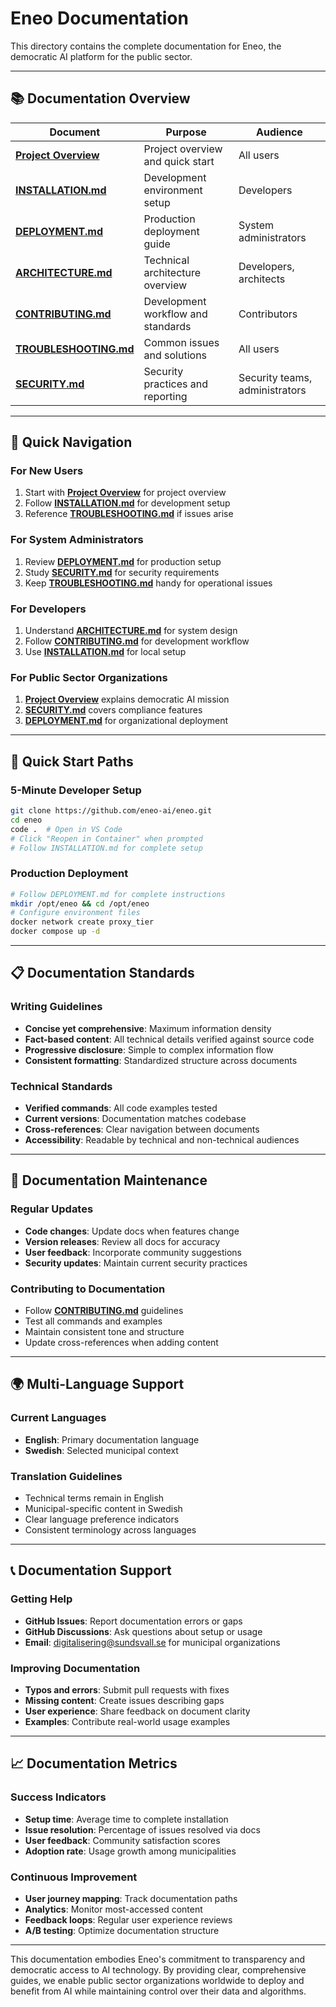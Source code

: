 # Eneo Documentation

This directory contains the complete documentation for Eneo, the democratic AI platform for the public sector.

---

## 📚 Documentation Overview

| Document | Purpose | Audience |
|----------|---------|----------|
| **[Project Overview](../README.md)** | Project overview and quick start | All users |
| **[INSTALLATION.md](INSTALLATION.md)** | Development environment setup | Developers |
| **[DEPLOYMENT.md](DEPLOYMENT.md)** | Production deployment guide | System administrators |
| **[ARCHITECTURE.md](ARCHITECTURE.md)** | Technical architecture overview | Developers, architects |
| **[CONTRIBUTING.md](CONTRIBUTING.md)** | Development workflow and standards | Contributors |
| **[TROUBLESHOOTING.md](TROUBLESHOOTING.md)** | Common issues and solutions | All users |
| **[SECURITY.md](SECURITY.md)** | Security practices and reporting | Security teams, administrators |

---

## 🎯 Quick Navigation

### For New Users
1. Start with **[Project Overview](../README.md)** for project overview
2. Follow **[INSTALLATION.md](INSTALLATION.md)** for development setup
3. Reference **[TROUBLESHOOTING.md](TROUBLESHOOTING.md)** if issues arise

### For System Administrators
1. Review **[DEPLOYMENT.md](DEPLOYMENT.md)** for production setup
2. Study **[SECURITY.md](SECURITY.md)** for security requirements
3. Keep **[TROUBLESHOOTING.md](TROUBLESHOOTING.md)** handy for operational issues

### For Developers
1. Understand **[ARCHITECTURE.md](ARCHITECTURE.md)** for system design
2. Follow **[CONTRIBUTING.md](CONTRIBUTING.md)** for development workflow
3. Use **[INSTALLATION.md](INSTALLATION.md)** for local setup

### For Public Sector Organizations
1. **[Project Overview](../README.md)** explains democratic AI mission
2. **[SECURITY.md](SECURITY.md)** covers compliance features
3. **[DEPLOYMENT.md](DEPLOYMENT.md)** for organizational deployment

---

## 🚀 Quick Start Paths

### 5-Minute Developer Setup
```bash
git clone https://github.com/eneo-ai/eneo.git
cd eneo
code .  # Open in VS Code
# Click "Reopen in Container" when prompted
# Follow INSTALLATION.md for complete setup
```

### Production Deployment
```bash
# Follow DEPLOYMENT.md for complete instructions
mkdir /opt/eneo && cd /opt/eneo
# Configure environment files
docker network create proxy_tier
docker compose up -d
```

---

## 📋 Documentation Standards

### Writing Guidelines
- **Concise yet comprehensive**: Maximum information density
- **Fact-based content**: All technical details verified against source code
- **Progressive disclosure**: Simple to complex information flow
- **Consistent formatting**: Standardized structure across documents

### Technical Standards
- **Verified commands**: All code examples tested
- **Current versions**: Documentation matches codebase
- **Cross-references**: Clear navigation between documents
- **Accessibility**: Readable by technical and non-technical audiences

---

## 🔄 Documentation Maintenance

### Regular Updates
- **Code changes**: Update docs when features change
- **Version releases**: Review all docs for accuracy
- **User feedback**: Incorporate community suggestions
- **Security updates**: Maintain current security practices

### Contributing to Documentation
- Follow **[CONTRIBUTING.md](CONTRIBUTING.md)** guidelines
- Test all commands and examples
- Maintain consistent tone and structure
- Update cross-references when adding content

---

## 🌍 Multi-Language Support

### Current Languages
- **English**: Primary documentation language
- **Swedish**: Selected municipal context

### Translation Guidelines
- Technical terms remain in English
- Municipal-specific content in Swedish
- Clear language preference indicators
- Consistent terminology across languages

---

## 📞 Documentation Support

### Getting Help
- **GitHub Issues**: Report documentation errors or gaps
- **GitHub Discussions**: Ask questions about setup or usage
- **Email**: digitalisering@sundsvall.se for municipal organizations

### Improving Documentation
- **Typos and errors**: Submit pull requests with fixes
- **Missing content**: Create issues describing gaps
- **User experience**: Share feedback on document clarity
- **Examples**: Contribute real-world usage examples

---

## 📈 Documentation Metrics

### Success Indicators
- **Setup time**: Average time to complete installation
- **Issue resolution**: Percentage of issues resolved via docs
- **User feedback**: Community satisfaction scores
- **Adoption rate**: Usage growth among municipalities

### Continuous Improvement
- **User journey mapping**: Track documentation paths
- **Analytics**: Monitor most-accessed content
- **Feedback loops**: Regular user experience reviews
- **A/B testing**: Optimize documentation structure

---

This documentation embodies Eneo's commitment to transparency and democratic access to AI technology. By providing clear, comprehensive guides, we enable public sector organizations worldwide to deploy and benefit from AI while maintaining control over their data and algorithms.